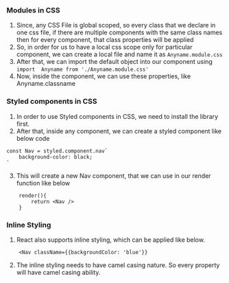 ### Modules in CSS
1. Since, any CSS File is global scoped, so every class that we declare in one css file, if there are multiple components with the same class names then for every component, that class properties will be applied
2. So, in order for us to have a local css scope only for particular component, we can create a local file and name it as `Anyname.module.css` 
3. After that, we can import the default object into our component using `import  Anyname from './Anyname.module.css'`
4. Now, inside the component, we can use these properties, like Anyname.classname

### Styled components in CSS
1. In order to use Styled components in CSS, we need to install the library first.
2. After that, inside any component, we can create a styled component like below code
```
const Nav = styled.component.nav`
	background-color: black;
`
```
3. This will create a new Nav component, that we can use in our render function like below
```
	render(){
		return <Nav />
	}
```

### Inline Styling
1. React also supports inline styling, which can be applied like below.
```
	<Nav className={{backgroundColor: 'blue'}}
```
2. The inline styling needs to have camel casing nature. So every property will have camel casing ability.

